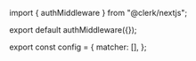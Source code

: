 import { authMiddleware } from "@clerk/nextjs";

export default authMiddleware({});

export const config = {
  matcher: [],
};
